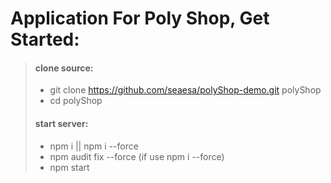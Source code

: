 # Application For Poly Shop, Get Started:
>
> #### clone source:
> - git clone https://github.com/seaesa/polyShop-demo.git polyShop
> - cd polyShop
> #### start server:
> - npm i || npm i --force
> - npm audit fix --force (if use npm i --force)
> - npm start